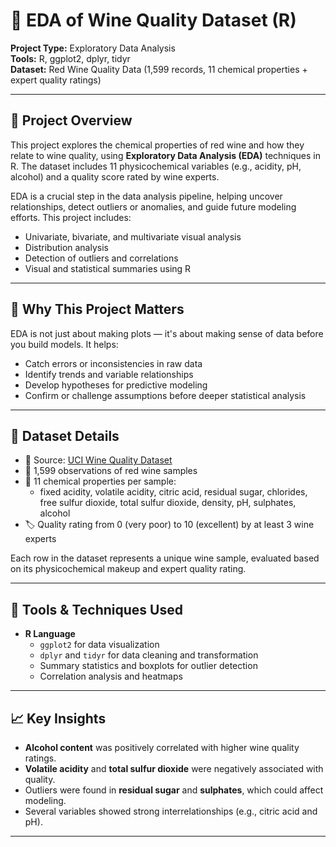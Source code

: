 # 🍷 EDA of Wine Quality Dataset (R)

**Project Type:** Exploratory Data Analysis  
**Tools:** R, ggplot2, dplyr, tidyr  
**Dataset:** Red Wine Quality Data (1,599 records, 11 chemical properties + expert quality ratings)

---

## 📌 Project Overview

This project explores the chemical properties of red wine and how they relate to wine quality, using **Exploratory Data Analysis (EDA)** techniques in R. The dataset includes 11 physicochemical variables (e.g., acidity, pH, alcohol) and a quality score rated by wine experts.

EDA is a crucial step in the data analysis pipeline, helping uncover relationships, detect outliers or anomalies, and guide future modeling efforts. This project includes:
- Univariate, bivariate, and multivariate visual analysis
- Distribution analysis
- Detection of outliers and correlations
- Visual and statistical summaries using R

---

## 🎯 Why This Project Matters

EDA is not just about making plots — it's about making sense of data before you build models. It helps:
- Catch errors or inconsistencies in raw data
- Identify trends and variable relationships
- Develop hypotheses for predictive modeling
- Confirm or challenge assumptions before deeper statistical analysis

---

## 🧪 Dataset Details

- 📁 Source: [UCI Wine Quality Dataset](https://archive.ics.uci.edu/ml/datasets/Wine+Quality)
- 🍷 1,599 observations of red wine samples
- 📐 11 chemical properties per sample:
  - fixed acidity, volatile acidity, citric acid, residual sugar, chlorides, free sulfur dioxide, total sulfur dioxide, density, pH, sulphates, alcohol
- 🏷️ Quality rating from 0 (very poor) to 10 (excellent) by at least 3 wine experts

Each row in the dataset represents a unique wine sample, evaluated based on its physicochemical makeup and expert quality rating.

---

## 🧰 Tools & Techniques Used

- **R Language**
  - `ggplot2` for data visualization
  - `dplyr` and `tidyr` for data cleaning and transformation
  - Summary statistics and boxplots for outlier detection
  - Correlation analysis and heatmaps

---

## 📈 Key Insights

- **Alcohol content** was positively correlated with higher wine quality ratings.
- **Volatile acidity** and **total sulfur dioxide** were negatively associated with quality.
- Outliers were found in **residual sugar** and **sulphates**, which could affect modeling.
- Several variables showed strong interrelationships (e.g., citric acid and pH).

---

